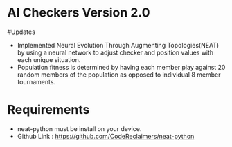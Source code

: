 # AI Checkers Version 2.0

#Updates
- Implemented Neural Evolution Through Augmenting Topologies(NEAT) by using a neural network to adjust checker and position values with each unique situation.
- Population fitness is determined by having each member play against 20 random members of the population as opposed to individual 8 member tournaments.

# Requirements 
- neat-python must be install on your device.
- Github Link : https://github.com/CodeReclaimers/neat-python
